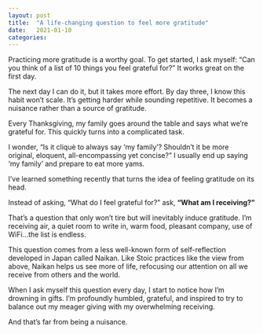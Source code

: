```yaml
---
layout: post
title:  "A life-changing question to feel more gratitude"
date:   2021-01-10
categories: 
---
```

Practicing more gratitude is a worthy goal. To get started, I ask myself: “Can you think of a list of 10 things you feel grateful for?” It works great on the first day.

The next day I can do it, but it takes more effort. By day three, I know this habit won’t scale. It’s getting harder while sounding repetitive. It becomes a nuisance rather than a source of gratitude.

Every Thanksgiving, my family goes around the table and says what we’re grateful for. This quickly turns into a complicated task. 

I wonder, “Is it cliquè to always say ‘my family’? Shouldn’t it be more original, eloquent, all-encompassing yet concise?” I usually end up saying ‘my family’ and prepare to eat more yams.

I’ve learned something recently that turns the idea of feeling gratitude on its head.

Instead of asking, “What do I feel grateful for?” ask, 
**“What am I receiving?”**

That’s a question that only won’t tire but will inevitably induce gratitude. I’m receiving air, a quiet room to write in, warm food, pleasant company, use of WiFi...the list is endless. 

This question comes from a less well-known form of self-reflection developed in Japan called Naikan. Like Stoic practices like the view from above, Naikan helps us see more of life, refocusing our attention on all we receive from others and the world.

When I ask myself this question every day, I start to notice how I’m drowning in gifts. I’m profoundly humbled, grateful, and inspired to try to balance out my meager giving with my overwhelming receiving. 

And that’s far from being a nuisance. 